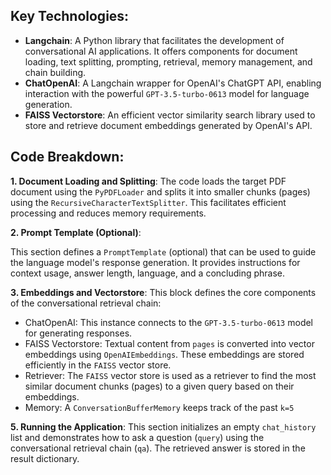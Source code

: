 ## Key Technologies:

* **Langchain**: A Python library that facilitates the development of conversational AI applications. It offers components for document loading, text splitting, prompting, retrieval, memory management, and chain building.
* **ChatOpenAI**: A Langchain wrapper for OpenAI's ChatGPT API, enabling interaction with the powerful `GPT-3.5-turbo-0613` model for language generation.
* **FAISS Vectorstore**: An efficient vector similarity search library used to store and retrieve document embeddings generated by OpenAI's API.

## Code Breakdown:

**1. Document Loading and Splitting**:
The code loads the target PDF document using the `PyPDFLoader` and splits it into smaller chunks (pages) using the `RecursiveCharacterTextSplitter`. This facilitates efficient processing and reduces memory requirements.

**2. Prompt Template (Optional)**:

This section defines a `PromptTemplate` (optional) that can be used to guide the language model's response generation. It provides instructions for context usage, answer length, language, and a concluding phrase.

**3. Embeddings and Vectorstore**:
This block defines the core components of the conversational retrieval chain:

- ChatOpenAI: This instance connects to the `GPT-3.5-turbo-0613` model for generating responses.
- FAISS Vectorstore: Textual content from `pages` is converted into vector embeddings using `OpenAIEmbeddings`. These embeddings are stored efficiently in the `FAISS` vector store.
- Retriever: The `FAISS` vector store is used as a retriever to find the most similar document chunks (pages) to a given query based on their embeddings.
- Memory: A `ConversationBufferMemory` keeps track of the past `k=5`
 
**5. Running the Application**:
This section initializes an empty `chat_history` list and demonstrates how to ask a question (`query`) using the conversational retrieval chain (`qa`). The retrieved answer is stored in the result dictionary.
